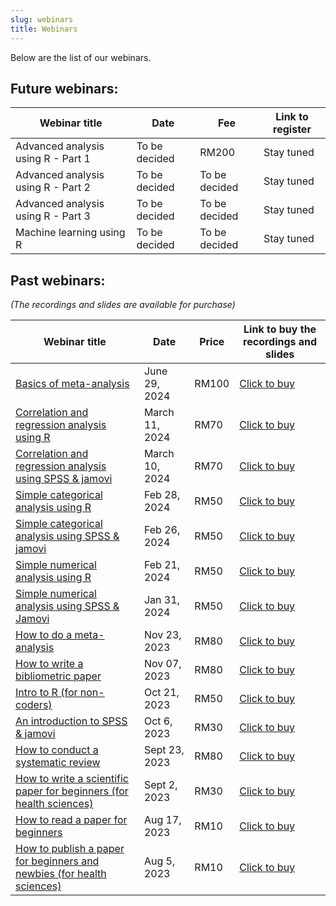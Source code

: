 ```yaml
---
slug: webinars
title: Webinars
---
```


Below are the list of our webinars.

## **Future webinars:**

| Webinar title | Date | Fee | Link to register |  
|---------------|------|-----|------------------|
| Advanced analysis using R - Part 1 | To be decided | RM200 | Stay tuned |
| Advanced analysis using R - Part 2 | To be decided | To be decided | Stay tuned |
| Advanced analysis using R - Part 3 | To be decided | To be decided | Stay tuned |
| Machine learning using R | To be decided | To be decided | Stay tuned |


## **Past webinars**: 
*(The recordings and slides are available for purchase)*

| Webinar title | Date | Price | Link to buy the recordings and slides |  
|---------------|------|-------|---------------------------------------|  
| [Basics of meta-analysis](/./webinar_detail/2024-06-20-basics-of-meta-analysis/index.htm) | June 29, 2024 | RM100 | [Click to buy](https://forms.gle/Jw26HdzPFNEKRVKj7) |
| [Correlation and regression analysis using R](/./webinar_detail/2024-03-01-correlation-and-regression-analysis-using-r/index.htm) | March 11, 2024 | RM70 | [Click to buy](https://forms.gle/PT8s3jgyTbnWbLhL6) |
| [Correlation and regression analysis using SPSS & jamovi](/./webinar_detail/2024-03-01-correlation-and-regression-analysis-using-spss-jamovi/index.htm) | March 10, 2024 | RM70 | [Click to buy](https://forms.gle/QMhHr4TstocwU6m3A) |
| [Simple categorical analysis using R](/./webinar_detail/2024-02-16-simple-categorical-analysis-using-r/index.htm) | Feb 28, 2024 | RM50 | [Click to buy](https://forms.gle/kbSFAX8MtfRPaVC79) |
| [Simple categorical analysis using SPSS & jamovi](/./webinar_detail/2024-02-16-simple-categorical-analysis-using-spss-and-jamovi/index.htm) | Feb 26, 2024 | RM50 | [Click to buy](https://forms.gle/Ya1orKnfxJcWk8gm9) |
| [Simple numerical analysis using R](/./webinar_detail/2024-02-14-simple-numerical-analysis-using-r/index.htm) | Feb 21, 2024 | RM50 | [Click to buy](https://forms.gle/ML5XPzE3dq4KRkCA8) |
| [Simple numerical analysis using SPSS & Jamovi](/./webinar_detail/2024-01-23-simple-numerical-analysis-using-spss-jamovi/index.html) | Jan 31, 2024 | RM50 | [Click to buy](https://forms.gle/hGRaaVaRD424dtPQ7) |
| [How to do a meta-analysis](/./webinar_detail/2023-11-09-how-to-do-a-meta-analysis/index.html) | Nov 23, 2023 | RM80 | [Click to buy](https://forms.gle/nMmC7gXnVPw7GeAm7) |
| [How to write a bibliometric paper](/./webinar_detail/2023-10-26-how-to-write-a-bibliometric-paper/index.html) | Nov 07, 2023 | RM80 | [Click to buy](https://forms.gle/PNr6uyh7KAHRAGMXA) |
| [Intro to R (for non-coders)](/./webinar_detail/2023-10-12-intro-to-r-for-non-coders/index.html) | Oct 21, 2023 | RM50 | [Click to buy](https://forms.gle/qLeQVD1AwxztdyCi9) |
| [An introduction to SPSS & jamovi](/./webinar_detail/2023-09-29-an-introduction-to-spss-jamovi/index.html) | Oct 6, 2023 | RM30 | [Click to buy](https://forms.gle/Zzj78NkGk2d1Tksc7) |
| [How to conduct a systematic review](/./webinar_detail/2023-09-10-how-to-conduct-a-systematic-review/index.html) | Sept 23, 2023 | RM80 | [Click to buy](https://forms.gle/hnrSgtde7pCRpU7fA) |
| [How to write a scientific paper for beginners (for health sciences)](/./webinar_detail/2023-09-07-how-to-write-a-scientific-paper-for-beginners-for-health-sciences/index.html) | Sept 2, 2023 | RM30 | [Click to buy](https://forms.gle/WCPpz7pvshg7zdjY9) |
| [How to read a paper for beginners](/./webinar_detail/2023-09-07-how-to-read-a-paper-for-beginners/index.html) | Aug 17, 2023 | RM10 | [Click to buy ](https://forms.gle/U94PpQckbVDgWYGW6) |
| [How to publish a paper for beginners and newbies (for health sciences)](/./webinar_detail/2023-09-07-how-to-publish-a-paper-for-beginners-and-newbies-for-health-sciences/index.html) | Aug 5, 2023 | RM10 | [Click to buy](https://forms.gle/pLpYbRiu9MDRFeEX6) |
